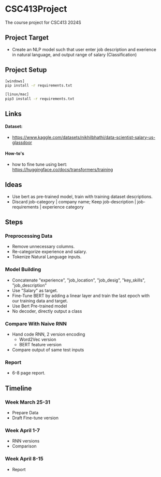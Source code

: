 # CSC413Project

The course project for CSC413 2024S

## Project Target

- Create an NLP model such that user enter job description and exerience in
  natural language, and output range of salary (Classification)

## Project Setup
```bash
[windows]
pip install -r requirements.txt

[linux/mac]
pip3 install -r requirements.txt
```

## Links

#### Dataset:

- https://www.kaggle.com/datasets/nikhilbhathi/data-scientist-salary-us-glassdoor

#### How-to's

- how to fine tune using bert:
  https://huggingface.co/docs/transformers/training

## Ideas

- Use bert as pre-trained model, train with training dataset descriptions.
- Discard job-category | company name; Keep job-description | job-requirements
  | experience category

## Steps

### Preprocessing Data

- Remove unnecessary columns.
- Re-categorize experience and salary.
- Tokenize Natural Language inputs.

### Model Building

- Concatenate "experience", "job_location", "job_desig", "key_skills",
  "job_description"
- Use "Salary" as target.
- Fine-Tune BERT by adding a linear layer and train the last epoch with our
  training data and target.
- Use Bert Pre-trained model
- No decoder, directly output a class

### Compare With Naive RNN

- Hand code RNN, 2 version encoding
  - Word2Vec version
  - BERT feature version
- Compare output of same test inputs

### Report

- 6-8 page report.

## Timeline

### Week March 25-31

- Prepare Data
- Draft Fine-tune version

### Week April 1-7

- RNN versions
- Comparison

### Week April 8-15

- Report
